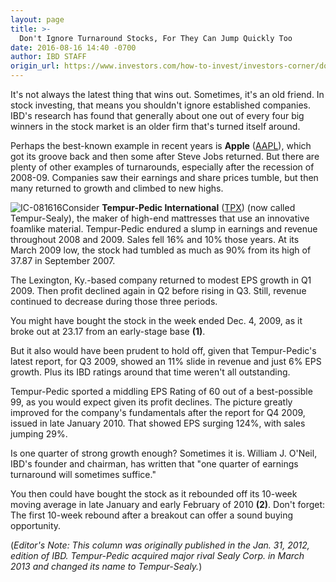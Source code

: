 ```yaml
---
layout: page
title: >-
  Don't Ignore Turnaround Stocks, For They Can Jump Quickly Too
date: 2016-08-16 14:40 -0700
author: IBD STAFF
origin_url: https://www.investors.com/how-to-invest/investors-corner/dont-ignore-turnaround-stocks-for-they-can-jump-quickly-too/
---
```


It's not always the latest thing that wins out. Sometimes, it's an old friend. In stock investing, that means you shouldn't ignore established companies. IBD's research has found that generally about one out of every four big winners in the stock market is an older firm that's turned itself around.

Perhaps the best-known example in recent years is **Apple** ([AAPL](https://research.investors.com/quote.aspx?symbol=AAPL)), which got its groove back and then some after Steve Jobs returned. But there are plenty of other examples of turnarounds, especially after the recession of 2008-09. Companies saw their earnings and share prices tumble, but then many returned to growth and climbed to new highs.

![IC-081616](https://www.investors.com/wp-content/uploads/2016/08/IC-081616.jpg)Consider **Tempur-Pedic International** ([TPX](https://research.investors.com/quote.aspx?symbol=TPX)) (now called Tempur-Sealy), the maker of high-end mattresses that use an innovative foamlike material. Tempur-Pedic endured a slump in earnings and revenue throughout 2008 and 2009. Sales fell 16% and 10% those years. At its March 2009 low, the stock had tumbled as much as 90% from its high of 37.87 in September 2007.

The Lexington, Ky.-based company returned to modest EPS growth in Q1 2009. Then profit declined again in Q2 before rising in Q3. Still, revenue continued to decrease during those three periods.

You might have bought the stock in the week ended Dec. 4, 2009, as it broke out at 23.17 from an early-stage base **(1)**.

But it also would have been prudent to hold off, given that Tempur-Pedic's latest report, for Q3 2009, showed an 11% slide in revenue and just 6% EPS growth. Plus its IBD ratings around that time weren't all outstanding.

Tempur-Pedic sported a middling EPS Rating of 60 out of a best-possible 99, as you would expect given its profit declines. The picture greatly improved for the company's fundamentals after the report for Q4 2009, issued in late January 2010. That showed EPS surging 124%, with sales jumping 29%.

Is one quarter of strong growth enough? Sometimes it is. William J. O'Neil, IBD's founder and chairman, has written that "one quarter of earnings turnaround will sometimes suffice."

You then could have bought the stock as it rebounded off its 10-week moving average in late January and early February of 2010 **(2)**. Don't forget: The first 10-week rebound after a breakout can offer a sound buying opportunity.

(_Editor's Note: This column was originally published in the Jan. 31, 2012, edition of IBD. Tempur-Pedic acquired major rival Sealy Corp. in March 2013 and changed its name to Tempur-Sealy._)
